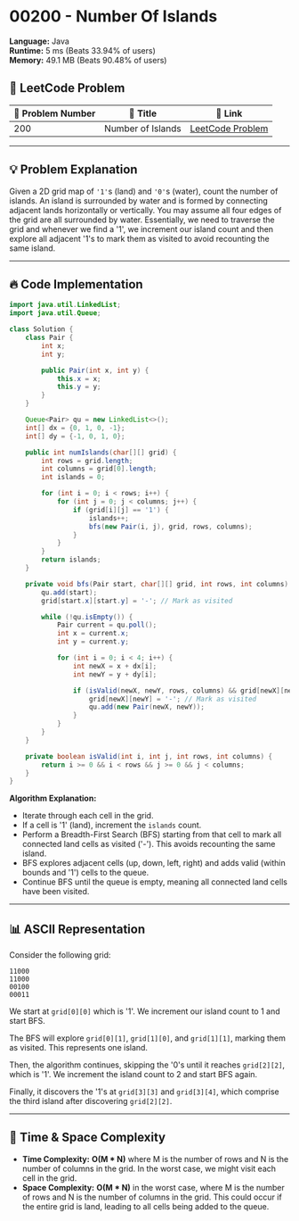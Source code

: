 # 00200 - Number Of Islands
    
**Language:** Java  
**Runtime:** 5 ms (Beats 33.94% of users)  
**Memory:** 49.1 MB (Beats 90.48% of users)  

## 📝 **LeetCode Problem**

| 🔢 Problem Number | 📌 Title           | 🔗 Link                                                     |
| ------------------ | ----------------- | ----------------------------------------------------------- |
| 200                | Number of Islands | [LeetCode Problem](https://leetcode.com/problems/number-of-islands/) |

---

## 💡 **Problem Explanation**

Given a 2D grid map of `'1'`s (land) and `'0'`s (water), count the number of islands. An island is surrounded by water and is formed by connecting adjacent lands horizontally or vertically. You may assume all four edges of the grid are all surrounded by water. Essentially, we need to traverse the grid and whenever we find a '1', we increment our island count and then explore all adjacent '1's to mark them as visited to avoid recounting the same island.

---

## 🔥 **Code Implementation**

```java
import java.util.LinkedList;
import java.util.Queue;

class Solution {
    class Pair {
        int x;
        int y;

        public Pair(int x, int y) {
            this.x = x;
            this.y = y;
        }
    }

    Queue<Pair> qu = new LinkedList<>();
    int[] dx = {0, 1, 0, -1};
    int[] dy = {-1, 0, 1, 0};

    public int numIslands(char[][] grid) {
        int rows = grid.length;
        int columns = grid[0].length;
        int islands = 0;

        for (int i = 0; i < rows; i++) {
            for (int j = 0; j < columns; j++) {
                if (grid[i][j] == '1') {
                    islands++;
                    bfs(new Pair(i, j), grid, rows, columns);
                }
            }
        }
        return islands;
    }

    private void bfs(Pair start, char[][] grid, int rows, int columns) {
        qu.add(start);
        grid[start.x][start.y] = '-'; // Mark as visited

        while (!qu.isEmpty()) {
            Pair current = qu.poll();
            int x = current.x;
            int y = current.y;

            for (int i = 0; i < 4; i++) {
                int newX = x + dx[i];
                int newY = y + dy[i];

                if (isValid(newX, newY, rows, columns) && grid[newX][newY] == '1') {
                    grid[newX][newY] = '-'; // Mark as visited
                    qu.add(new Pair(newX, newY));
                }
            }
        }
    }

    private boolean isValid(int i, int j, int rows, int columns) {
        return i >= 0 && i < rows && j >= 0 && j < columns;
    }
}
```

**Algorithm Explanation:**

*   Iterate through each cell in the grid.
*   If a cell is '1' (land), increment the `islands` count.
*   Perform a Breadth-First Search (BFS) starting from that cell to mark all connected land cells as visited ('-'). This avoids recounting the same island.
*   BFS explores adjacent cells (up, down, left, right) and adds valid (within bounds and '1') cells to the queue.
*   Continue BFS until the queue is empty, meaning all connected land cells have been visited.

---

## 📊 **ASCII Representation**

Consider the following grid:

```
11000
11000
00100
00011
```

We start at `grid[0][0]` which is '1'. We increment our island count to 1 and start BFS.

The BFS will explore `grid[0][1]`, `grid[1][0]`, and `grid[1][1]`, marking them as visited.  This represents one island.

Then, the algorithm continues, skipping the '0's until it reaches `grid[2][2]`, which is '1'.  We increment the island count to 2 and start BFS again.

Finally, it discovers the '1's at `grid[3][3]` and `grid[3][4]`, which comprise the third island after discovering `grid[2][2]`.

---

## 🚀 **Time & Space Complexity**

*   **Time Complexity:** **O(M * N)** where M is the number of rows and N is the number of columns in the grid. In the worst case, we might visit each cell in the grid.
*   **Space Complexity:** **O(M * N)** in the worst case, where M is the number of rows and N is the number of columns in the grid. This could occur if the entire grid is land, leading to all cells being added to the queue.
    